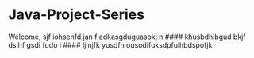 # Java-Project-Series
Welcome,
sjf iohsenfd jan f adkasgduguasbkj n #### khusbdhibgud bkjf dsihf
gsdi fudo i  #### ljinjfk yusdfh ousodifuksdpfuihbdspofjk
